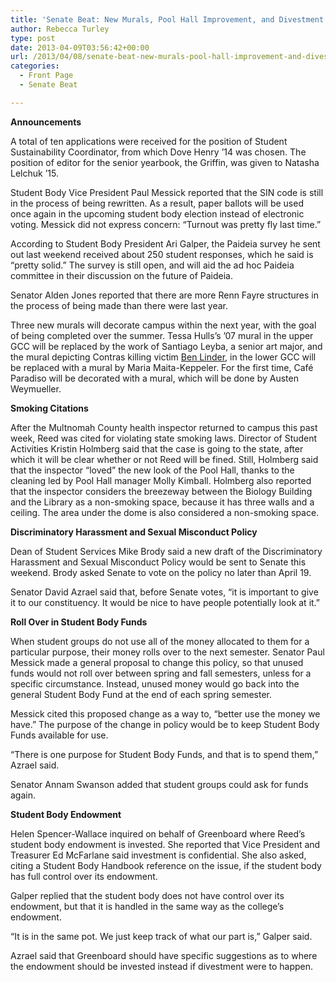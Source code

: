 ```yaml
---
title: 'Senate Beat: New Murals, Pool Hall Improvement, and Divestment'
author: Rebecca Turley
type: post
date: 2013-04-09T03:56:42+00:00
url: /2013/04/08/senate-beat-new-murals-pool-hall-improvement-and-divestment/
categories:
  - Front Page
  - Senate Beat

---
```

**Announcements**

A total of ten applications were received for the position of Student Sustainability Coordinator, from which Dove Henry ’14 was chosen. The position of editor for the senior yearbook, the Griffin, was given to Natasha Lelchuk ’15.

Student Body Vice President Paul Messick reported that the SIN code is still in the process of being rewritten. As a result, paper ballots will be used once again in the upcoming student body election instead of electronic voting. Messick did not express concern: “Turnout was pretty fly last time.”

According to Student Body President Ari Galper, the Paideia survey he sent out last weekend received about 250 student responses, which he said is “pretty solid.” The survey is still open, and will aid the ad hoc Paideia committee in their discussion on the future of Paideia.

Senator Alden Jones reported that there are more Renn Fayre structures in the process of being made than there were last year.

Three new murals will decorate campus within the next year, with the goal of being completed over the summer. Tessa Hulls&#8217;s &#8217;07 mural in the upper GCC will be replaced by the work of Santiago Leyba, a senior art major, and the mural depicting Contras killing victim [Ben Linder][1], in the lower GCC will be replaced with a mural by Maria Maita-Keppeler. For the first time, Café Paradiso will be decorated with a mural, which will be done by Austen Weymueller.

**Smoking Citations**

After the Multnomah County health inspector returned to campus this past week, Reed was cited for violating state smoking laws. Director of Student Activities Kristin Holmberg said that the case is going to the state, after which it will be clear whether or not Reed will be fined. Still, Holmberg said that the inspector “loved” the new look of the Pool Hall, thanks to the cleaning led by Pool Hall manager Molly Kimball. Holmberg also reported that the inspector considers the breezeway between the Biology Building and the Library as a non-smoking space, because it has three walls and a ceiling. The area under the dome is also considered a non-smoking space.

**Discriminatory Harassment and Sexual Misconduct Policy**

Dean of Student Services Mike Brody said a new draft of the Discriminatory Harassment and Sexual Misconduct Policy would be sent to Senate this weekend. Brody asked Senate to vote on the policy no later than April 19.

Senator David Azrael said that, before Senate votes, “it is important to give it to our constituency. It would be nice to have people potentially look at it.”

**Roll Over in Student Body Funds**

When student groups do not use all of the money allocated to them for a particular purpose, their money rolls over to the next semester. Senator Paul Messick made a general proposal to change this policy, so that unused funds would not roll over between spring and fall semesters, unless for a specific circumstance. Instead, unused money would go back into the general Student Body Fund at the end of each spring semester.

Messick cited this proposed change as a way to, “better use the money we have.” The purpose of the change in policy would be to keep Student Body Funds available for use.

“There is one purpose for Student Body Funds, and that is to spend them,” Azrael said.

Senator Annam Swanson added that student groups could ask for funds again.

**Student Body Endowment**

Helen Spencer-Wallace inquired on behalf of Greenboard where Reed’s student body endowment is invested. She reported that Vice President and Treasurer Ed McFarlane said investment is confidential. She also asked, citing a Student Body Handbook reference on the issue, if the student body has full control over its endowment.

Galper replied that the student body does not have control over its endowment, but that it is handled in the same way as the college’s endowment.

“It is in the same pot. We just keep track of what our part is,” Galper said.

Azrael said that Greenboard should have specific suggestions as to where the endowment should be invested instead if divestment were to happen.

 [1]: http://en.wikipedia.org/wiki/Ben_Linder